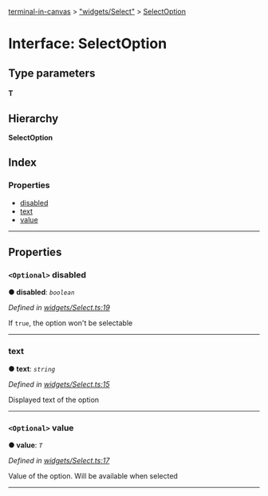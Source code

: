 [terminal-in-canvas](../README.md) > ["widgets/Select"](../modules/_widgets_select_.md) > [SelectOption](../interfaces/_widgets_select_.selectoption.md)

# Interface: SelectOption

## Type parameters
#### T 
## Hierarchy

**SelectOption**

## Index

### Properties

* [disabled](_widgets_select_.selectoption.md#disabled)
* [text](_widgets_select_.selectoption.md#text)
* [value](_widgets_select_.selectoption.md#value)

---

## Properties

<a id="disabled"></a>

### `<Optional>` disabled

**● disabled**: *`boolean`*

*Defined in [widgets/Select.ts:19](https://github.com/danikaze/terminal-in-canvas/blob/bacbdf6/src/widgets/Select.ts#L19)*

If `true`, the option won't be selectable

___
<a id="text"></a>

###  text

**● text**: *`string`*

*Defined in [widgets/Select.ts:15](https://github.com/danikaze/terminal-in-canvas/blob/bacbdf6/src/widgets/Select.ts#L15)*

Displayed text of the option

___
<a id="value"></a>

### `<Optional>` value

**● value**: *`T`*

*Defined in [widgets/Select.ts:17](https://github.com/danikaze/terminal-in-canvas/blob/bacbdf6/src/widgets/Select.ts#L17)*

Value of the option. Will be available when selected

___

